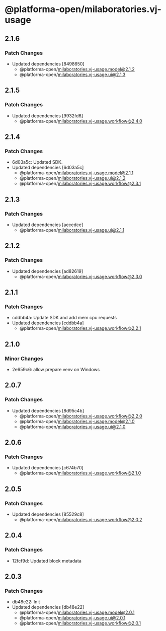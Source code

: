 # @platforma-open/milaboratories.vj-usage

## 2.1.6

### Patch Changes

- Updated dependencies [8498650]
  - @platforma-open/milaboratories.vj-usage.model@2.1.2
  - @platforma-open/milaboratories.vj-usage.ui@2.1.3

## 2.1.5

### Patch Changes

- Updated dependencies [9932fd6]
  - @platforma-open/milaboratories.vj-usage.workflow@2.4.0

## 2.1.4

### Patch Changes

- 6d03a5c: Updated SDK.
- Updated dependencies [6d03a5c]
  - @platforma-open/milaboratories.vj-usage.model@2.1.1
  - @platforma-open/milaboratories.vj-usage.ui@2.1.2
  - @platforma-open/milaboratories.vj-usage.workflow@2.3.1

## 2.1.3

### Patch Changes

- Updated dependencies [aecedce]
  - @platforma-open/milaboratories.vj-usage.ui@2.1.1

## 2.1.2

### Patch Changes

- Updated dependencies [ad82619]
  - @platforma-open/milaboratories.vj-usage.workflow@2.3.0

## 2.1.1

### Patch Changes

- cddbb4a: Update SDK and add mem cpu requests
- Updated dependencies [cddbb4a]
  - @platforma-open/milaboratories.vj-usage.workflow@2.2.1

## 2.1.0

### Minor Changes

- 2e659c6: allow prepare venv on Windows

## 2.0.7

### Patch Changes

- Updated dependencies [8d95c4b]
  - @platforma-open/milaboratories.vj-usage.workflow@2.2.0
  - @platforma-open/milaboratories.vj-usage.model@2.1.0
  - @platforma-open/milaboratories.vj-usage.ui@2.1.0

## 2.0.6

### Patch Changes

- Updated dependencies [c674b70]
  - @platforma-open/milaboratories.vj-usage.workflow@2.1.0

## 2.0.5

### Patch Changes

- Updated dependencies [85529c8]
  - @platforma-open/milaboratories.vj-usage.workflow@2.0.2

## 2.0.4

### Patch Changes

- 12fcf9d: Updated block metadata

## 2.0.3

### Patch Changes

- db48e22: Init
- Updated dependencies [db48e22]
  - @platforma-open/milaboratories.vj-usage.model@2.0.1
  - @platforma-open/milaboratories.vj-usage.ui@2.0.1
  - @platforma-open/milaboratories.vj-usage.workflow@2.0.1
